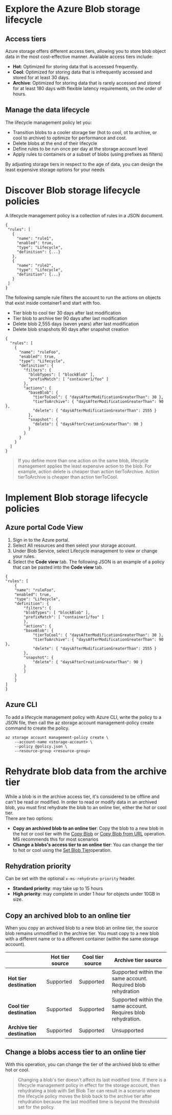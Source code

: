 # Explore the Azure Blob storage lifecycle
## Access tiers
Azure storage offers different access tiers, allowing you to store blob object data in the most cost-effective manner. Available access tiers include:

- **Hot**: Optimized for storing data that is accessed frequently.
- **Cool**: Optimized for storing data that is infrequently accessed and stored for at least 30 days.
- **Archive**: Optimized for storing data that is rarely accessed and stored for at least 180 days with flexible latency requirements, on the order of hours.

## Manage the data lifecycle
The lifecycle management policy let you:
- Transition blobs to a cooler storage tier (hot to cool, ot to archive, or cool to archive) to optimize for performance and cost.
- Delete blobs at the end of their lifecycle
- Define rules to be run once per day at the storage account level
- Apply rules to containers or a subset of blobs (using prefixes as filters)

 By adjusting storage tiers in respect to the age of data, you can design the least expensive storage options for your needs

 # Discover Blob storage lifecycle policies
 A lifecycle management policy is a collection of rules in a JSON document.
 ```
 {
  "rules": [
    {
      "name": "rule1",
      "enabled": true,
      "type": "Lifecycle",
      "definition": {...}
    },
    {
      "name": "rule2",
      "type": "Lifecycle",
      "definition": {...}
    }
  ]
}
```

The following sample rule filters the account to run the actions on objects that exist inside container1 and start with foo.

- Tier blob to cool tier 30 days after last modification
- Tier blob to archive tier 90 days after last modification
- Delete blob 2,555 days (seven years) after last modification
- Delete blob snapshots 90 days after snapshot creation

```
{
  "rules": [
    {
      "name": "ruleFoo",
      "enabled": true,
      "type": "Lifecycle",
      "definition": {
        "filters": {
          "blobTypes": [ "blockBlob" ],
          "prefixMatch": [ "container1/foo" ]
        },
        "actions": {
          "baseBlob": {
            "tierToCool": { "daysAfterModificationGreaterThan": 30 },
            "tierToArchive": { "daysAfterModificationGreaterThan": 90 },
            "delete": { "daysAfterModificationGreaterThan": 2555 }
          },
          "snapshot": {
            "delete": { "daysAfterCreationGreaterThan": 90 }
          }
        }
      }
    }
  ]
}
```

> If you define more than one action on the same blob, lifecycle management applies the least expensive action to the blob. For example, action delete is cheaper than action tierToArchive. Action tierToArchive is cheaper than action tierToCool.

# Implement Blob storage lifecycle policies

## Azure portal Code View
1. Sign in to the Azure portal.
2. Select All resources and then select your storage account.
3. Under Blob Service, select Lifecycle management to view or change your rules.
4. Select the **Code view** tab. The following JSON is an example of a policy that can be pasted into the **Code view** tab.

```
{
"rules": [
    {
    "name": "ruleFoo",
    "enabled": true,
    "type": "Lifecycle",
    "definition": {
        "filters": {
        "blobTypes": [ "blockBlob" ],
        "prefixMatch": [ "container1/foo" ]
        },
        "actions": {
        "baseBlob": {
            "tierToCool": { "daysAfterModificationGreaterThan": 30 },
            "tierToArchive": { "daysAfterModificationGreaterThan": 90 },
            "delete": { "daysAfterModificationGreaterThan": 2555 }
        },
        "snapshot": {
            "delete": { "daysAfterCreationGreaterThan": 90 }
        }
        }
    }
    }
]
}
```
## Azure CLI
To add a lifecycle management policy with Azure CLI, write the policy to a JSON file, then call the az storage account management-policy create command to create the policy.

```
az storage account management-policy create \
    --account-name <storage-account> \
    --policy @policy.json \
    --resource-group <resource-group>
```

# Rehydrate blob data from the archive tier
While a blob is in the archive access tier, it's considered to be offline and can't be read or modified. In order to read or modify data in an archived blob, you must first rehydrate the blob to an online tier, either the hot or cool tier.\
There are two options:
- **Copy an archived blob to an online tier**: Copy the blob to a new blob in the hot or cool tier with the [Copy Blob](https://docs.microsoft.com/en-us/rest/api/storageservices/copy-blob) or [Copy Blob from URL](https://docs.microsoft.com/en-us/rest/api/storageservices/copy-blob-from-url) operation. MS recommends this for most scenarios
- **Change a blobs's access tier to an online tier**: You can change the tier to hot or cool using the [Set Blob Tier](https://docs.microsoft.com/en-us/rest/api/storageservices/set-blob-tier)operation.

## Rehydration priority
Can be set with the optional `x-ms-rehydrate-priority` header.
- **Standard priority**: may take up to 15 hours 
- **High priority**: may complete in under 1 hour for objects under 10GB in size.

## Copy an archived blob to an online tier
When you copy an archived blob to a new blob an online tier, the source blob remains unmodified in the archive tier. You must copy to a new blob with a different name or to a different container (within the same storage account).

||Hot tier source|Cool tier source|Archive tier source|
|-|--------------|----------------|-------------------|
**Hot tier destination**|Supported|Supported|Supported within the same account. Required blob rehydration
**Cool tier destination**|Supported|Supported|Supported within the same account. Requires blob rehydration.
**Archive tier destination**|Supported|Supported|Unsupported

## Change a blobs access tier to an online tier
With this operation, you can change the tier of the archived blob to either hot or cool.

> Changing a blob's tier doesn't affect its last modified time. If there is a lifecycle management policy in effect for the storage account, then rehydrating a blob with Set Blob Tier can result in a scenario where the lifecycle policy moves the blob back to the archive tier after rehydration because the last modified time is beyond the threshold set for the policy.
